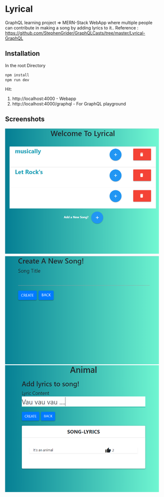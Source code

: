 # Lyrical
 GraphQL learning project => MERN-Stack WebApp where multiple people can contribute in making a song by adding lyrics to it..
 Reference : https://github.com/StephenGrider/GraphQLCasts/tree/master/Lyrical-GraphQL

## Installation
In the root Directory
```
npm install
npm run dev
```
Hit:
1) http://localhost:4000 - Webapp
2) http://localhost:4000/graphql - For GraphQL playground

## Screenshots
![](https://github.com/jaypajji4444/Screenshots/blob/master/Lyrical/SongList.PNG)
![](https://github.com/jaypajji4444/Screenshots/blob/master/Lyrical/createSong.PNG)
![](https://github.com/jaypajji4444/Screenshots/blob/master/Lyrical/NewLyrics.PNG)
